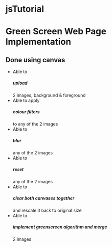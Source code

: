 # jsTutorial

<h1>Green Screen Web Page Implementation</h1>
<h2>Done using canvas</h2>

<ul>
    <li>Able to <h5>upload</h5> 2 images, background & foreground</li>
    <li>Able to apply <h5>colour filters</h5> to any of the 2 images</li>
    <li>Able to <h5>blur</h5> any of the 2 images</li>
    <li>Able to <h5>reset</h5> any of the 2 images</li>
    <li>Able to <h5>clear both canvases together</h5> and rescale it back to original size</li>
    <li>Able to <h5>implement greenscreen algorithm and merge</h5> 2 images</li>
</ul>